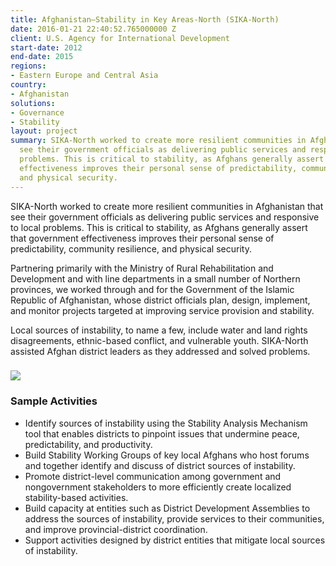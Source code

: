 ```yaml
---
title: Afghanistan—Stability in Key Areas-North (SIKA-North)
date: 2016-01-21 22:40:52.765000000 Z
client: U.S. Agency for International Development
start-date: 2012
end-date: 2015
regions:
- Eastern Europe and Central Asia
country:
- Afghanistan
solutions:
- Governance
- Stability
layout: project
summary: SIKA-North worked to create more resilient communities in Afghanistan that
  see their government officials as delivering public services and responsive to local
  problems. This is critical to stability, as Afghans generally assert that government
  effectiveness improves their personal sense of predictability, community resilience,
  and physical security.
---
```


SIKA-North worked to create more resilient communities in Afghanistan that see their government officials as delivering public services and responsive to local problems. This is critical to stability, as Afghans generally assert that government effectiveness improves their personal sense of predictability, community resilience, and physical security.

Partnering primarily with the Ministry of Rural Rehabilitation and Development and with line departments in a small number of Northern provinces, we worked through and for the Government of the Islamic Republic of Afghanistan, whose district officials plan, design, implement, and monitor projects targeted at improving service provision and stability.

Local sources of instability, to name a few, include water and land rights disagreements, ethnic-based conflict, and vulnerable youth. SIKA-North assisted Afghan district leaders as they addressed and solved problems.

###  ![][1]

###  Sample Activities

* Identify sources of instability using the Stability Analysis Mechanism tool that enables districts to pinpoint issues that undermine peace, predictability, and productivity.
* Build Stability Working Groups of key local Afghans who host forums and together identify and discuss of district sources of instability.
* Promote district-level communication among government and nongovernment stakeholders to more efficiently create localized stability-based activities.
* Build capacity at entities such as District Development Assemblies to address the sources of instability, provide services to their communities, and improve provincial-district coordination.
* Support activities designed by district entities that mitigate local sources of instability.

[1]: /assets/images/projects/sikanorth1.jpg

